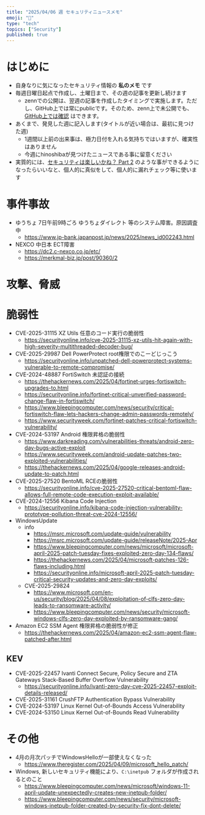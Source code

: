 ```yaml
---
title: "2025/04/06 週 セキュリティニュースメモ"
emoji: "🔖"
type: "tech"
topics: ["Security"]
published: true
---
```


# はじめに
* 自身なりに気になったセキュリティ情報の **私のメモ** です
* 毎週日曜日起点で作成し、土曜日まで、その週の記事を更新し続けます
    * zennでの公開は、翌週の記事を作成したタイミングで実施します。ただし、GitHub上では常にpublicです。そのため、zenn上で未公開でも、[GitHub上では確認](https://github.com/hinoshiba/zenn.dev/tree/main/articles) はできます。
* あくまで、発見した週に記入します(タイトルが近い場合は、最初に見つけた週)
    * 1週間以上前の出来事は、極力日付を入れる気持ちではいますが、確実性はありません
    * 今週にhinoshibaが見つけたニュースである事に留意ください
* 実質的には、[セキュリティは楽しいかね？ Part 2](https://negi.hatenablog.com/) のような事ができるようになったらいいなと、個人的に真似をして、個人的に漏れチェック等に使います

# 事件事故

* ゆうちょ 7日午前9時ごろ ゆうちょダイレクト 等のシステム障害。原因調査中
    * https://www.jp-bank.japanpost.jp/news/2025/news_id002243.html
* NEXCO 中日本 ECT障害
    * https://dc2.c-nexco.co.jp/etc/
    * https://merkmal-biz.jp/post/90360/2

# 攻撃、脅威

# 脆弱性
* CVE-2025-31115 XZ Utils 任意のコード実行の脆弱性
    * https://securityonline.info/cve-2025-31115-xz-utils-hit-again-with-high-severity-multithreaded-decoder-bug/
* CVE-2025-29987 Dell PowerProtect root権限でのこーどじっこう
    * https://securityonline.info/unpatched-dell-powerprotect-systems-vulnerable-to-remote-compromise/
* CVE-2024-48887 FortiSwitch 未認証の接続
    * https://thehackernews.com/2025/04/fortinet-urges-fortiswitch-upgrades-to.html
    * https://securityonline.info/fortinet-critical-unverified-password-change-flaw-in-fortiswitch/
    * https://www.bleepingcomputer.com/news/security/critical-fortiswitch-flaw-lets-hackers-change-admin-passwords-remotely/
    * https://www.securityweek.com/fortinet-patches-critical-fortiswitch-vulnerability/
* CVE-2024-53197 Android 権限昇格の脆弱性
    * https://www.darkreading.com/vulnerabilities-threats/android-zero-day-bugs-active-exploit
    * https://www.securityweek.com/android-update-patches-two-exploited-vulnerabilities/
    * https://thehackernews.com/2025/04/google-releases-android-update-to-patch.html
* CVE-2025-27520 BentoML RCEの脆弱性 
    * https://securityonline.info/cve-2025-27520-critical-bentoml-flaw-allows-full-remote-code-execution-exploit-available/
* CVE-2024-12556 Kibana Code Injection
    * https://securityonline.info/kibana-code-injection-vulnerability-prototype-pollution-threat-cve-2024-12556/
* WindowsUpdate
    * info
        * https://msrc.microsoft.com/update-guide/vulnerability
        * https://msrc.microsoft.com/update-guide/releaseNote/2025-Apr
        * https://www.bleepingcomputer.com/news/microsoft/microsoft-april-2025-patch-tuesday-fixes-exploited-zero-day-134-flaws/
        * https://thehackernews.com/2025/04/microsoft-patches-126-flaws-including.html
        * https://securityonline.info/microsoft-april-2025-patch-tuesday-critical-security-updates-and-zero-day-exploits/
    * CVE-2025-29824
        * https://www.microsoft.com/en-us/security/blog/2025/04/08/exploitation-of-clfs-zero-day-leads-to-ransomware-activity/
        * https://www.bleepingcomputer.com/news/security/microsoft-windows-clfs-zero-day-exploited-by-ransomware-gang/
* Amazon EC2 SSM Agent 権限昇格の脆弱性が修正
    * https://thehackernews.com/2025/04/amazon-ec2-ssm-agent-flaw-patched-after.html

## KEV
* CVE-2025-22457 Ivanti Connect Secure, Policy Secure and ZTA Gateways Stack-Based Buffer Overflow Vulnerability
    * https://securityonline.info/ivanti-zero-day-cve-2025-22457-exploit-details-released/
* CVE-2025-31161 CrushFTP Authentication Bypass Vulnerability
* CVE-2024-53197 Linux Kernel Out-of-Bounds Access Vulnerability
* CVE-2024-53150 Linux Kernel Out-of-Bounds Read Vulnerability


# その他
* 4月の月次パッチでWindowsHelloが一部使えなくなった
    * https://www.theregister.com/2025/04/09/microsoft_hello_patch/
* Windows, 新しいセキュリティ機能により、`C:\inetpub` フォルダが作成されるとのこと
    * https://www.bleepingcomputer.com/news/microsoft/windows-11-april-update-unexpectedly-creates-new-inetpub-folder/
    * https://www.bleepingcomputer.com/news/security/microsoft-windows-inetpub-folder-created-by-security-fix-dont-delete/

